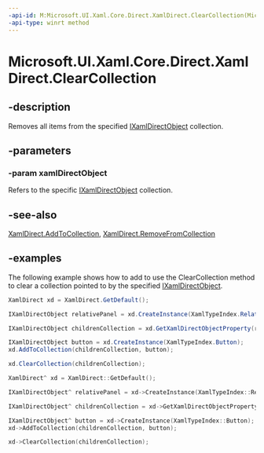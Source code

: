 ```yaml
---
-api-id: M:Microsoft.UI.Xaml.Core.Direct.XamlDirect.ClearCollection(Microsoft.UI.Xaml.Core.Direct.IXamlDirectObject)
-api-type: winrt method
---
```


<!-- Method syntax.
public void XamlDirect.ClearCollection(IXamlDirectObject xamlDirectObject)
-->

# Microsoft.UI.Xaml.Core.Direct.XamlDirect.ClearCollection

## -description
Removes all items from the specified [IXamlDirectObject](ixamldirectobject.md) collection.

## -parameters
### -param xamlDirectObject
Refers to the specific [IXamlDirectObject](ixamldirectobject.md) collection.

## -see-also

[XamlDirect.AddToCollection](xamldirect_addtocollection_851707875.md), [XamlDirect.RemoveFromCollection](xamldirect_removefromcollection_297783714.md)

## -examples
The following example shows how to add to use the ClearCollection method to clear a collection pointed to by the specified [IXamlDirectObject](ixamldirectobject.md).

```C#
XamlDirect xd = XamlDirect.GetDefault();

IXamlDirectObject relativePanel = xd.CreateInstance(XamlTypeIndex.RelativePanel);

IXamlDirectObject childrenCollection = xd.GetXamlDirectObjectProperty(relativePanel, XamlPropertyIndex.Panel_Children);

IXamlDirectObject button = xd.CreateInstance(XamlTypeIndex.Button);
xd.AddToCollection(childrenCollection, button);

xd.ClearCollection(childrenCollection);
```

```CPP
XamlDirect^ xd = XamlDirect::GetDefault();

IXamlDirectObject^ relativePanel = xd->CreateInstance(XamlTypeIndex::RelativePanel);

IXamlDirectObject^ childrenCollection = xd->GetXamlDirectObjectProperty(relativePanel, XamlPropertyIndex::Panel_Children);

IXamlDirectObject^ button = xd->CreateInstance(XamlTypeIndex::Button);
xd->AddToCollection(childrenCollection, button);

xd->ClearCollection(childrenCollection);
```
